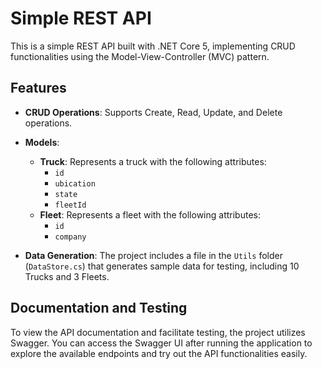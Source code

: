 # Simple REST API

This is a simple REST API built with .NET Core 5, implementing CRUD functionalities using the Model-View-Controller (MVC) pattern.

## Features

- **CRUD Operations**: Supports Create, Read, Update, and Delete operations.
- **Models**:
  - **Truck**: Represents a truck with the following attributes:
    - `id`
    - `ubication`
    - `state`
    - `fleetId`
  - **Fleet**: Represents a fleet with the following attributes:
    - `id`
    - `company`
  
- **Data Generation**: The project includes a file in the `Utils` folder (`DataStore.cs`) that generates sample data for testing, including 10 Trucks and 3 Fleets.

## Documentation and Testing

To view the API documentation and facilitate testing, the project utilizes Swagger. You can access the Swagger UI after running the application to explore the available endpoints and try out the API functionalities easily.
